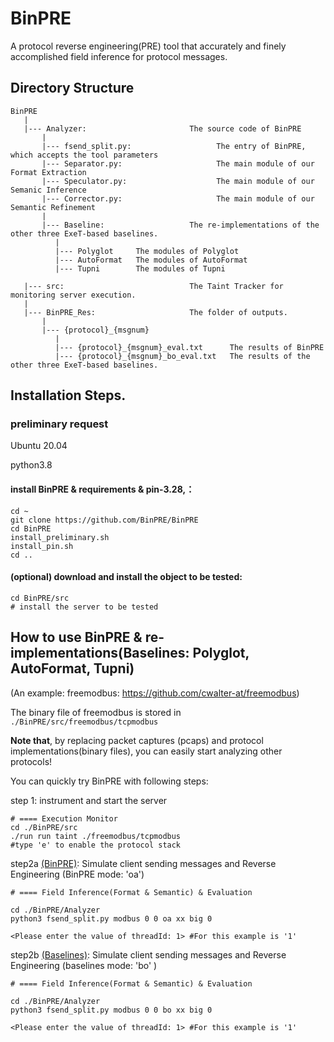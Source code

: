 # BinPRE
A protocol reverse engineering(PRE) tool that accurately and finely accomplished field inference for protocol messages.

## Directory Structure

```
BinPRE
   |
   |--- Analyzer:                       The source code of BinPRE
       |
       |--- fsend_split.py:                   The entry of BinPRE, which accepts the tool parameters
       |--- Separator.py:                     The main module of our Format Extraction
       |--- Speculator.py:                    The main module of our Semanic Inference
       |--- Corrector.py:                     The main module of our Semantic Refinement
       |
       |--- Baseline:                   The re-implementations of the other three ExeT-based baselines.
          |
          |--- Polyglot     The modules of Polyglot
          |--- AutoFormat   The modules of AutoFormat
          |--- Tupni        The modules of Tupni

   |--- src:                            The Taint Tracker for monitoring server execution.
   |
   |--- BinPRE_Res:                     The folder of outputs.
       |
       |--- {protocol}_{msgnum} 
          |
          |--- {protocol}_{msgnum}_eval.txt      The results of BinPRE
          |--- {protocol}_{msgnum}_bo_eval.txt   The results of the other three ExeT-based baselines. 
```


## Installation Steps.

### preliminary request
Ubuntu 20.04

python3.8

#### install **BinPRE & requirements & pin-3.28,**：

```
cd ~
git clone https://github.com/BinPRE/BinPRE
cd BinPRE
install_preliminary.sh
install_pin.sh
cd ..
```


#### (optional) download and install the object to be tested:
```
cd BinPRE/src
# install the server to be tested
```


## How to use BinPRE & re-implementations(Baselines: Polyglot, AutoFormat, Tupni)
(An example: freemodbus: https://github.com/cwalter-at/freemodbus)

The binary file of freemodbus is stored in ```./BinPRE/src/freemodbus/tcpmodbus``` 

**Note that**, by replacing packet captures (pcaps) and protocol implementations(binary files), you can easily start analyzing other protocols!

You can quickly try BinPRE with following steps:

step 1: instrument and start the server
```
# ==== Execution Monitor
cd ./BinPRE/src
./run run taint ./freemodbus/tcpmodbus
#type 'e' to enable the protocol stack

```
step2a <u>(BinPRE)</u>: Simulate client sending messages and Reverse Engineering (BinPRE mode: 'oa')
```
# ==== Field Inference(Format & Semantic) & Evaluation

cd ./BinPRE/Analyzer
python3 fsend_split.py modbus 0 0 oa xx big 0 

<Please enter the value of threadId: 1> #For this example is '1'

```

step2b <u>(Baselines)</u>: Simulate client sending messages and Reverse Engineering (baselines mode: 'bo' )
```
# ==== Field Inference(Format & Semantic) & Evaluation

cd ./BinPRE/Analyzer
python3 fsend_split.py modbus 0 0 bo xx big 0 

<Please enter the value of threadId: 1> #For this example is '1'

```
